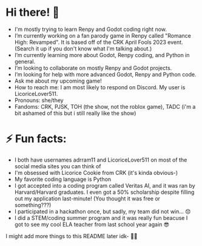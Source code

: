 # Hi there! 👋
- I'm mostly trying to learn Renpy and Godot coding right now.
- I’m currently working on a fan parody game in Renpy called "Romance High: Revamped". It is based off of the CRK April Fools 2023 event. (Search it up if you don't know what I'm talking about.)
- I’m currently learning more about Godot, Renpy coding, and Python in general.
- I’m looking to collaborate on mostly Renpy and Godot projects.
- I’m looking for help with more advanced Godot, Renpy and Python code.
- Ask me about my upcoming game!
-  How to reach me: I am most likely to respond on Discord. My user is LicoriceLover511.
- Pronouns: she/they
- Fandoms: CRK, PJSK, TOH (the show, not the roblox game), TADC (i'm a bit ashamed of this but i still really like the show)

# ⚡ Fun facts:
- I both have usernames adrram11 and LicoriceLover511 on most of the social media sites you can think of
- I'm obsessed with Licorice Cookie from CRK (it's kinda obvious-)
- My favorite coding language is Python
- I got accepted into a coding program called Veritas AI, and it was ran by Harvard/Harvard graduates. I even got a 50% scholarship despite filling out my application last-minute! (You thought it was free or something???)
- I participated in a hackathon once, but sadly, my team did not win... 😞
- I did a STEM/coding summer program and it was really fun beacuse I got to see my cool ELA teacher from last school year again 😎


I might add more things to this README later idk- 🤷‍♀️
